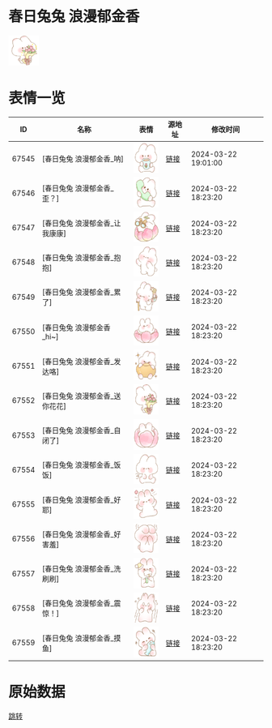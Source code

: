 # 春日兔兔 浪漫郁金香

<img src="./cover.png" height="60" alt="cover" />

# 表情一览

|ID|名称|表情|源地址|修改时间|
|----|----|----|----|----|
|67545|[春日兔兔 浪漫郁金香_呐]|<img src="./pic/067545_%5B春日兔兔 浪漫郁金香_呐%5D.png" height="60" alt="呐"/>|[链接](https://i0.hdslb.com/bfs/garb/528cd69643945f8111b58db5b2b4602b45cf7f1d.png)|2024-03-22 19:01:00|
|67546|[春日兔兔 浪漫郁金香_歪？]|<img src="./pic/067546_%5B春日兔兔 浪漫郁金香_歪？%5D.png" height="60" alt="歪？"/>|[链接](https://i0.hdslb.com/bfs/garb/1ad10712e260f1f46913b0302ac963a1a5f416fb.png)|2024-03-22 18:23:20|
|67547|[春日兔兔 浪漫郁金香_让我康康]|<img src="./pic/067547_%5B春日兔兔 浪漫郁金香_让我康康%5D.png" height="60" alt="让我康康"/>|[链接](https://i0.hdslb.com/bfs/garb/736d35aed3223b748f6f29d0b25915a13d9ce3fb.png)|2024-03-22 18:23:20|
|67548|[春日兔兔 浪漫郁金香_抱抱]|<img src="./pic/067548_%5B春日兔兔 浪漫郁金香_抱抱%5D.png" height="60" alt="抱抱"/>|[链接](https://i0.hdslb.com/bfs/garb/96bc67f9f3bf242131dde9fe9f03ce635429ddda.png)|2024-03-22 18:23:20|
|67549|[春日兔兔 浪漫郁金香_累了]|<img src="./pic/067549_%5B春日兔兔 浪漫郁金香_累了%5D.png" height="60" alt="累了"/>|[链接](https://i0.hdslb.com/bfs/garb/ceec3731a972aa6fdcf6048f71b83bfbf401d0ac.png)|2024-03-22 18:23:20|
|67550|[春日兔兔 浪漫郁金香_hi~]|<img src="./pic/067550_%5B春日兔兔 浪漫郁金香_hi~%5D.png" height="60" alt="hi~"/>|[链接](https://i0.hdslb.com/bfs/garb/f5438e019c52b02e1302c9dc5b882d25db6c9057.png)|2024-03-22 18:23:20|
|67551|[春日兔兔 浪漫郁金香_发达咯]|<img src="./pic/067551_%5B春日兔兔 浪漫郁金香_发达咯%5D.png" height="60" alt="发达咯"/>|[链接](https://i0.hdslb.com/bfs/garb/dc9abf86ae8bad68a9236b90cff3d98aac8b725e.png)|2024-03-22 18:23:20|
|67552|[春日兔兔 浪漫郁金香_送你花花]|<img src="./pic/067552_%5B春日兔兔 浪漫郁金香_送你花花%5D.png" height="60" alt="送你花花"/>|[链接](https://i0.hdslb.com/bfs/garb/862a09c7c614c6b7184257087900fb524039516a.png)|2024-03-22 18:23:20|
|67553|[春日兔兔 浪漫郁金香_自闭了]|<img src="./pic/067553_%5B春日兔兔 浪漫郁金香_自闭了%5D.png" height="60" alt="自闭了"/>|[链接](https://i0.hdslb.com/bfs/garb/0e79dbacd3a235f7d5b37deb5ad312e84e4937f0.png)|2024-03-22 18:23:20|
|67554|[春日兔兔 浪漫郁金香_饭饭]|<img src="./pic/067554_%5B春日兔兔 浪漫郁金香_饭饭%5D.png" height="60" alt="饭饭"/>|[链接](https://i0.hdslb.com/bfs/garb/1ab2bd2a015161a1f92ddde33c7a862d7c064d48.png)|2024-03-22 18:23:20|
|67555|[春日兔兔 浪漫郁金香_好耶]|<img src="./pic/067555_%5B春日兔兔 浪漫郁金香_好耶%5D.png" height="60" alt="好耶"/>|[链接](https://i0.hdslb.com/bfs/garb/53d0cd91c5de0cb3e4fcaba92d286c73538dc1c0.png)|2024-03-22 18:23:20|
|67556|[春日兔兔 浪漫郁金香_好害羞]|<img src="./pic/067556_%5B春日兔兔 浪漫郁金香_好害羞%5D.png" height="60" alt="好害羞"/>|[链接](https://i0.hdslb.com/bfs/garb/94c70e4402c4ee8334f70d005817dad70dfd74b5.png)|2024-03-22 18:23:20|
|67557|[春日兔兔 浪漫郁金香_洗刷刷]|<img src="./pic/067557_%5B春日兔兔 浪漫郁金香_洗刷刷%5D.png" height="60" alt="洗刷刷"/>|[链接](https://i0.hdslb.com/bfs/garb/d6752c941166c995ea487cf1ae63a47ed137be36.png)|2024-03-22 18:23:20|
|67558|[春日兔兔 浪漫郁金香_震惊！]|<img src="./pic/067558_%5B春日兔兔 浪漫郁金香_震惊！%5D.png" height="60" alt="震惊！"/>|[链接](https://i0.hdslb.com/bfs/garb/67594b82ab9807c191f2f450caaecb1941a84a09.png)|2024-03-22 18:23:20|
|67559|[春日兔兔 浪漫郁金香_摸鱼]|<img src="./pic/067559_%5B春日兔兔 浪漫郁金香_摸鱼%5D.png" height="60" alt="摸鱼"/>|[链接](https://i0.hdslb.com/bfs/garb/2e40b7ea3d662859616fc2612441a6bf62c661a9.png)|2024-03-22 18:23:20|

# 原始数据

[跳转](./raw.json)

